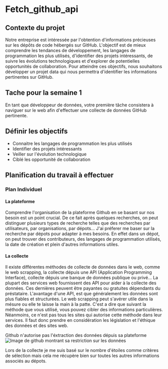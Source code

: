 # Fetch_github_api

## Contexte du projet
Notre entreprise est intéressée par l'obtention d'informations précieuses sur les dépôts de code hébergés sur GitHub. L'objectif est de mieux comprendre les tendances de développement, les langages de programmation les plus utilisés, d'identifier des projets intéressants, de suivre les évolutions technologiques et d'explorer de potentielles opportunités de collaboration. Pour atteindre ces objectifs, nous souhaitons développer un projet data qui nous permettra d'identifier les informations pertinentes sur GitHub.

## Tache pour la semaine 1
En tant que développeur de données, votre première tâche consistera à naviguer sur le web afin d'effectuer une collecte de données GitHub pertinente.

## Définir les objectifs 
 - Connaitre les langages de programmation les plus utilisés
 - Identifier des projets intéressants
 - Veiller sur l'évolution technologique 
 - Ciblé les opportunité de collaboration

## Planification du travail à effectuer
### Plan Individuel
#### La plateforme
Comprendre l'organisation de la plateforme Github en se basant sur nos besoin est un point crucial. 
De ce fait après quelques recherches, on peut distinguer plusieurs types de recherche telles que des recherches par utilisateurs, par organisations, par dépots...
J'ai préferer me baser sur la recherche par dépots pour adapter à mes besoins. 
En effet dans un dépot, on peut trouver des contributeurs, des langages de programmation utilisés, la date de création et plein d'autres informations utiles.

#### La collecte
Il existe différentes méthodes de collecte de données dans le web, comme le web scrapping, la collecte dépuis une API (Application Programming Interface), collecte dépuis une banque de données publique ou privé...
La plupart des services web fournissent des API pour aider à la collecte des données. Ces dernières peuvent être payantes ou gratuites dépendants du préstataire. L'avantage d'une API, est que généralement les données sont plus fiables et structurées.
Le web scrapping peut s'avérer utile dans la mésure ou elle te laisse la main à la patte. C'est a dire que suivant la méthode que vous utilisé, vous pouvez cibler des informations particulières.
Néanmoins, ce n'est pas tous les sites qui autorise cette méthode dans leur services. Il faut donc prendre en considération les législation et l'éthique des données et des sites web.

Github n'autorise pas l'éxtraction des données dépuis sa plateforme
<img src='me_ln_profile.jfif' alt="Image de github montrant sa restriction sur les données">

Lors de la collecte je me suis basé sur le nombre d'étoiles comme critères de sélection mais cela me récupère bien sur toutes les autres informations associés au dépots.
